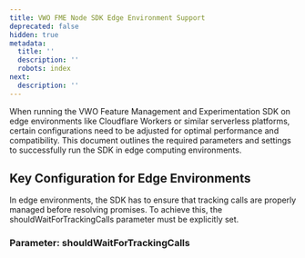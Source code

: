 ```yaml
---
title: VWO FME Node SDK Edge Environment Support
deprecated: false
hidden: true
metadata:
  title: ''
  description: ''
  robots: index
next:
  description: ''
---
```

When running the VWO Feature Management and Experimentation SDK on edge environments like Cloudflare Workers or similar serverless platforms, certain configurations need to be adjusted for optimal performance and compatibility. This document outlines the required parameters and settings to successfully run the SDK in edge computing environments.

## Key Configuration for Edge Environments

In edge environments, the SDK has to ensure that tracking calls are properly managed before resolving promises. To achieve this, the shouldWaitForTrackingCalls parameter must be explicitly set.

### Parameter: shouldWaitForTrackingCalls